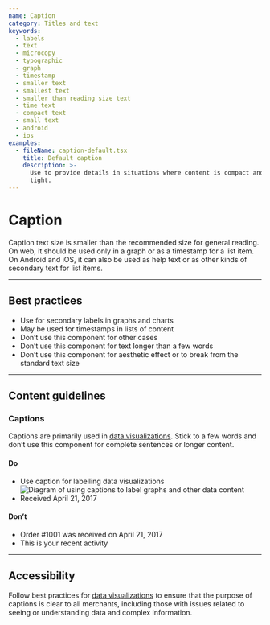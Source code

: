 ```yaml
---
name: Caption
category: Titles and text
keywords:
  - labels
  - text
  - microcopy
  - typographic
  - graph
  - timestamp
  - smaller text
  - smallest text
  - smaller than reading size text
  - time text
  - compact text
  - small text
  - android
  - ios
examples:
  - fileName: caption-default.tsx
    title: Default caption
    description: >-
      Use to provide details in situations where content is compact and space is
      tight.
---
```


# Caption

Caption text size is smaller than the recommended size for general reading. On web, it should be used only in a graph or as a timestamp for a list item. On Android and iOS, it can also be used as help text or as other kinds of secondary text for list items.

---

## Best practices

- Use for secondary labels in graphs and charts
- May be used for timestamps in lists of content
- Don’t use this component for other cases
- Don’t use this component for text longer than a few words
- Don’t use this component for aesthetic effect or to break from the standard text size

---

## Content guidelines

### Captions

Captions are primarily used in [data visualizations](https://polaris.shopify.com/design/data-visualizations). Stick to a few words and don’t use this component for complete sentences or longer content.

<!-- usagelist -->

#### Do

- Use caption for labelling data visualizations
  ![Diagram of using captions to label graphs and other data content](/public_images/typography/display-styles/do-use-caption-for-labeling-data-visualizations@2x.png)
- Received April 21, 2017

#### Don’t

- Order #1001 was received on April 21, 2017
- This is your recent activity

<!-- end -->

---

## Accessibility

Follow best practices for [data visualizations](https://polaris.shopify.com/design/data-visualizations) to ensure that the purpose of captions is clear to all merchants, including those with issues related to seeing or understanding data and complex information.
